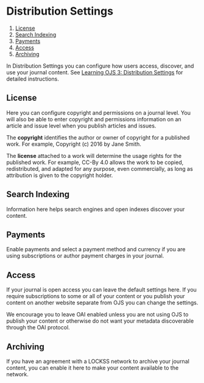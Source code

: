 # Distribution Settings

1. [License](distribution-settings#license)
2. [Search Indexing](distribution-settings#indexing)
3. [Payments](distribution-settings#payments)
4. [Access](distribution-settings#access)
5. [Archiving](distribution-settings#archiving)

In Distribution Settings you can configure how users access, discover, and use your journal content. See [Learning OJS 3: Distribution Settings](https://docs.pkp.sfu.ca/learning-ojs/en/settings-distribution) for detailed instructions.

## <a name="license"></a>License
Here you can configure copyright and permissions on a journal level. You will also be able to enter copyright and permissions information on an article and issue level when you publish articles and issues.

The **copyright** identifies the author or owner of copyright for a published work. For example, Copyright (c) 2016 by Jane Smith.

The **license** attached to a work will determine the usage rights for the published work. For example, CC-By 4.0 allows the work to be copied, redistributed, and adapted for any purpose, even commercially, as long as attribution is given to the copyright holder.

## <a name="indexing"></a>Search Indexing
Information here helps search engines and open indexes discover your content.

## <a name="payments"></a>Payments
Enable payments and select a payment method and currency if you are using subscriptions or author payment charges in your journal.

## <a name="access"></a>Access
If your journal is open access you can leave the default settings here. If you require subscriptions to some or all of your content or you publish your content on another website separate from OJS you can change the settings.

We encourage you to leave OAI enabled unless you are not using OJS to publish your content or otherwise do not want your metadata discoverable through the OAI protocol.

## <a name="archiving"></a>Archiving
If you have an agreement with a LOCKSS network to archive your journal content, you can enable it here to make your content available to the network.
